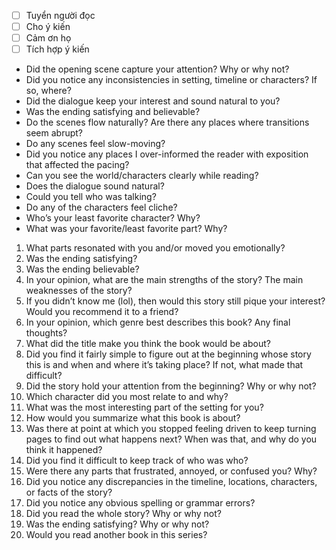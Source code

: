 - [ ] Tuyển người đọc
- [ ] Cho ý kiến
- [ ] Cảm ơn họ
- [ ] Tích hợp ý kiến

-   Did the opening scene capture your attention? Why or why not?
-   Did you notice any inconsistencies in setting, timeline or characters? If so, where?
-   Did the dialogue keep your interest and sound natural to you?
-   Was the ending satisfying and believable?
-   Do the scenes flow naturally? Are there any places where transitions seem abrupt?
-   Do any scenes feel slow-moving?
-   Did you notice any places I over-informed the reader with exposition that affected the pacing?
-   Can you see the world/characters clearly while reading?
-   Does the dialogue sound natural?
-   Could you tell who was talking?
-   Do any of the characters feel cliche?
-   Who’s your least favorite character? Why?
-   What was your favorite/least favorite part? Why?

1.  What parts resonated with you and/or moved you emotionally?
2.  Was the ending satisfying?
3.  Was the ending believable?
4.  In your opinion, what are the main strengths of the story? The main weaknesses of the story?
5.  If you didn’t know me (lol), then would this story still pique your interest? Would you recommend it to a friend?
6.  In your opinion, which genre best describes this book? Any final thoughts?
1.  What did the title make you think the book would be about?
2.  Did you find it fairly simple to figure out at the beginning whose story this is and when and where it’s taking place? If not, what made that difficult?
3.  Did the story hold your attention from the beginning? Why or why not?
4.  Which character did you most relate to and why?
5.  What was the most interesting part of the setting for you?
6.  How would you summarize what this book is about?
7.  Was there at point at which you stopped feeling driven to keep turning pages to find out what happens next? When was that, and why do you think it happened?
8.  Did you find it difficult to keep track of who was who?
9.  Were there any parts that frustrated, annoyed, or confused you? Why?
10.  Did you notice any discrepancies in the timeline, locations, characters, or facts of the story?
11.  Did you notice any obvious spelling or grammar errors?
12.  Did you read the whole story? Why or why not?
13.  Was the ending satisfying? Why or why not?
14.  Would you read another book in this series?